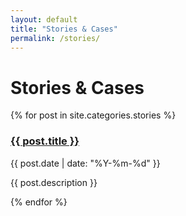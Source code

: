 ```yaml
---
layout: default
title: "Stories & Cases"
permalink: /stories/
---
```


<h1>Stories & Cases</h1>

<div class="post-cards">
  {% for post in site.categories.stories %}
    <div class="post-card">
      <h3><a href="{{ post.url | relative_url }}">{{ post.title }}</a></h3>
      <p class="meta">{{ post.date | date: "%Y-%m-%d" }}</p>
      <p>{{ post.description }}</p>
    </div>
  {% endfor %}
</div>
